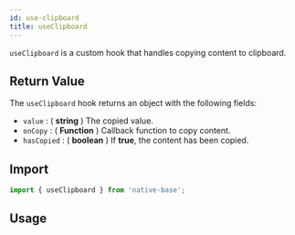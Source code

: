 ```yaml
---
id: use-clipboard
title: useClipboard
---
```


`useClipboard` is a custom hook that handles copying content to clipboard.

## Return Value

The `useClipboard` hook returns an object with the following fields:

- `value` : ( **string** ) The copied value.
- `onCopy` : ( **Function** ) Callback function to copy content.
- `hasCopied` : ( **boolean** ) If **true**, the content has been copied.

## Import

```jsx
import { useClipboard } from 'native-base';
```

## Usage

```ComponentSnackPlayer path=hooks,useClipboard,Usage.tsx

```
